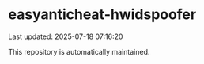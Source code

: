 # easyanticheat-hwidspoofer

Last updated: 2025-07-18 07:16:20

This repository is automatically maintained.
